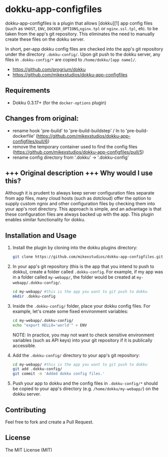 dokku-app-configfiles
=====================

dokku-app-configfiles is a plugin that allows [dokku][1] app config files (such
as `VHOST`, `ENV`, `DOCKER_OPTIONS`,`nginx.tpl` or `nginx.ssl.tpl`, etc. to be
taken from the app's git repository. This eliminates the need to manually create
these files on the dokku server.

In short, per-app dokku config files are checked into the app's git repository
under the directory `.dokku-config/`. Upon git push to the dokku server, any files in
`.dokku-config/*` are copied to `/home/dokku/[app name]/`.

* https://github.com/progrium/dokku
* https://github.com/mikexstudios/dokku-app-configfiles

## Requirements

* Dokku 0.3.17+ (for the `docker-options` plugin)

Changes from original:
---------------------

- rename hook 'pre-build' to 'pre-build-buildstep' / ln to 'pre-build-dockerfile'
(https://github.com/mikexstudios/dokku-app-configfiles/pull/6)
- remove the temporary container used to find the config files
(https://github.com/mikexstudios/dokku-app-configfiles/pull/5)
- rename config directory from '.dokku' -> '.dokku-config'

+++ Original description +++
Why would I use this?
---------------------

Although it is prudent to always keep server configuration files separate from
app files, many cloud hosts (such as dotcloud) offer the option to supply
custom ngnix and other configuration files by checking them into your app's 
root directory. This approach is simple, and an advantage is that these
configuration files are always backed up with the app. This plugin enables
similar functionality for dokku.


Installation and Usage
----------------------

1. Install the plugin by cloning into the dokku plugins directory:
    ```sh
    git clone https://github.com/mikexstudios/dokku-app-configfiles.git /var/lib/dokku/plugins/app-configfiles
    ```

2. In your app's git repository (this is the app that you intend to push to
   dokku), create a folder called `.dokku-config`. For example, if my app was in a folder
   called `my-webapp/`, the folder would be created at `my-webapp/.dokku-config/`.
    ```sh
    cd my-webapp/ #this is the app you want to git push to dokku
    mkdir .dokku-config
    ```

3. Inside the `.dokku-config/` folder, place your dokku config files. For example, let's
   create some fixed environment variables:
    ```sh
    cd my-webapp/.dokku-config/ 
    echo "export HELLO='world'" > ENV
    ```
    NOTE: In practice, you may not want to check sensitive environment variables
    (such as API keys) into your git repository if it is publically accessible.

4. Add the `.dokku-config/` directory to your app's git repository:
    ```sh
    cd my-webapp/ #this is the app you want to git push to dokku
    git add .dokku-config/
    git commit -m 'Added dokku config files.'
    ```

5. Push your app to dokku and the config files in `.dokku-config/*` should be copied to
   your app's directory (e.g. `/home/dokku/my-webapp/`) on the dokku server.

## Contributing

Feel free to fork and create a Pull Request.

License
-------

The MIT License (MIT)
